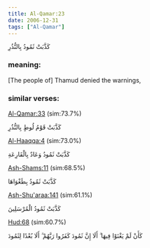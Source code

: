 ```yaml
---
title: Al-Qamar:23
date: 2006-12-31
tags: ["Al-Qamar"]
---
```

كَذَّبَتْ ثَمُودُ بِالنُّذُرِ
### meaning: 
[The people of] Thamud denied the warnings,
### similar verses: 

[Al-Qamar:33](/54/33) (sim:73.7%)

كَذَّبَتْ قَوْمُ لُوطٍ بِالنُّذُرِ

[Al-Haaqqa:4](/69/4) (sim:73.0%)

كَذَّبَتْ ثَمُودُ وَعَادٌ بِالْقَارِعَةِ

[Ash-Shams:11](/91/11) (sim:68.5%)

كَذَّبَتْ ثَمُودُ بِطَغْوَاهَا

[Ash-Shu'araa:141](/26/141) (sim:61.1%)

كَذَّبَتْ ثَمُودُ الْمُرْسَلِينَ

[Hud:68](/11/68) (sim:60.7%)

كَأَنْ لَمْ يَغْنَوْا فِيهَا ۗ أَلَا إِنَّ ثَمُودَ كَفَرُوا رَبَّهُمْ ۗ أَلَا بُعْدًا لِثَمُودَ
